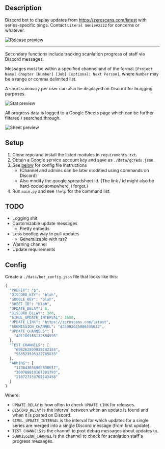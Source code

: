 ## Description
Discord bot to display updates from https://zeroscans.com/latest with series-specific pings. Contact `Literal Genie#2222` for concerns or whatever.

![Release preview](https://i.imgur.com/WfPHj8J.png)

---

Secondary functions include tracking scanlation progress of staff via Discord messages. 

Messages must be within a specified channel and of the format `[Project Name] Chapter [Number] [Job] [optional: Next Person]`, where `Number` may be a range or comma delimited list.

A short summary per user can also be displayed on Discord for bragging purposes.

![Stat preview](https://i.imgur.com/qk9G33p.png)

All progress data is logged to a Google Sheets page which can be further filtered / searched through.

![Sheet preview](https://i.imgur.com/v0k6Y73.png)

## Setup 
1. Clone repo and install the listed modules in `requirements.txt`.
2. Obtain a Google service account key and save as `./data/gcreds.json`.
3. See [below](#Config) for config file instructions 
   -  (Channel and admins can be later modified using commands on Discord)
   -  Also modify the google spreadsheet id. (The link / id might also be hard-coded somewhere, i forget.)
4. Run `main.py` and see `!help` for the command list.

## TODO
- Logging shit
- Customizable update messages
  - Pretty embeds
- Less bootleg way to pull updates
  - Generalizable with rss?
- Warning channel
- Update requirements

## Config

Create a `./data/bot_config.json` file that looks like this:

```py
{
  "PREFIX": "$",
  "DISCORD_KEY": "blah",
  "GOOGLE_KEY": "blah",
  "SHEET_ID": "blah",
  "UPDATE_DELAY": 6,
  "DISCORD_DELAY": 300,
  "SIMUL_UPDATE_INTERVAL": 3600,
  "UPDATE_LINK": "https://zeroscans.com/latest",
  "SUBMISSION_CHANNEL": "425992635086405632",
  "UPDATE_CHANNELS": [
    "401180166132334593"
  ],
  "TEST_CHANNELS": [
    "698262899835142184",
    "563523595322785833"
  ],
  "ADMINS": [
    "113843036965830657",
    "260788818167201793",
    "218727338702143498"
  ]
}
```

Where:
   - `UPDATE_DELAY` is how often to check `UPDATE_LINK` for releases.
   - `DISCORD_DELAY` is the interval between when an update is found and when it is posted on Discord.
   - `SIMUL_UPDATE_INTERVAL` is the interval for which updates for a single series are merged into a single Discord message (from first update).
   - `TEST_CHANNELS` is the channel to post debug messages about updates to.
   - `SUBMISSION_CHANNEL` is the channel to check for scanlation staff's progress messages.